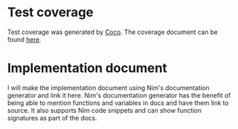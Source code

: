 # Test coverage
Test coverage was generated by [Coco](https://github.com/binhonglee/coco). The coverage document can be found [here](docs/coverage/index.html).

# Implementation document
I will make the implementation document using Nim's documentation generator and link it here. Nim's documentation generator has the benefit of being able to mention functions and variables in docs and have them link to
source. It also supports Nim code snippets and can show function signatures as part of the docs.
